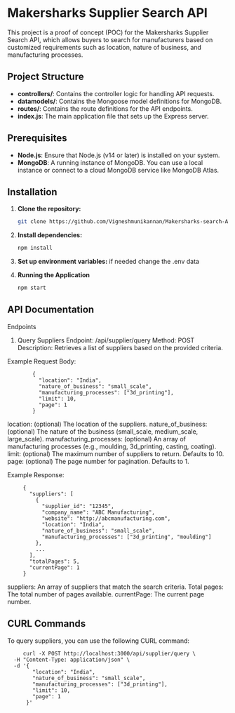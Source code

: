 # Makersharks Supplier Search API

This project is a proof of concept (POC) for the Makersharks Supplier Search API, which allows buyers to search for manufacturers based on customized requirements such as location, nature of business, and manufacturing processes.

## Project Structure

- **controllers/**: Contains the controller logic for handling API requests.
- **datamodels/**: Contains the Mongoose model definitions for MongoDB.
- **routes/**: Contains the route definitions for the API endpoints.
- **index.js**: The main application file that sets up the Express server.

## Prerequisites

- **Node.js**: Ensure that Node.js (v14 or later) is installed on your system.
- **MongoDB**: A running instance of MongoDB. You can use a local instance or connect to a cloud MongoDB service like MongoDB Atlas.

## Installation

1. **Clone the repository:**
   
   ```bash
   git clone https://github.com/Vigneshmunikannan/Makersharks-search-API.git

2. **Install dependencies:**
   
    ```bash
    npm install

3. **Set up environment variables:**
   if needed change the .env data 
4. **Running the Application**

   ```bash
   npm start
   
## API Documentation
Endpoints
1. Query Suppliers
Endpoint: /api/supplier/query
Method: POST
Description: Retrieves a list of suppliers based on the provided criteria.

Example Request Body:
        
            {
              "location": "India",
              "nature_of_business": "small_scale",
              "manufacturing_processes": ["3d_printing"],
              "limit": 10,
              "page": 1
            }

location: (optional) The location of the suppliers.
nature_of_business: (optional) The nature of the business (small_scale, medium_scale, large_scale).
manufacturing_processes: (optional) An array of manufacturing processes (e.g., moulding, 3d_printing, casting, coating).
limit: (optional) The maximum number of suppliers to return. Defaults to 10.
page: (optional) The page number for pagination. Defaults to 1.

Example Response:

         {
           "suppliers": [
             {
               "supplier_id": "12345",
               "company_name": "ABC Manufacturing",
               "website": "http://abcmanufacturing.com",
               "location": "India",
               "nature_of_business": "small_scale",
               "manufacturing_processes": ["3d_printing", "moulding"]
             },
             ...
           ],
           "totalPages": 5,
           "currentPage": 1
         }

suppliers: An array of suppliers that match the search criteria.
Total pages: The total number of pages available.
currentPage: The current page number.

## CURL Commands
To query suppliers, you can use the following CURL command:

         curl -X POST http://localhost:3000/api/supplier/query \
      -H "Content-Type: application/json" \
      -d '{
            "location": "India",
            "nature_of_business": "small_scale",
            "manufacturing_processes": ["3d_printing"],
            "limit": 10,
            "page": 1
          }'



